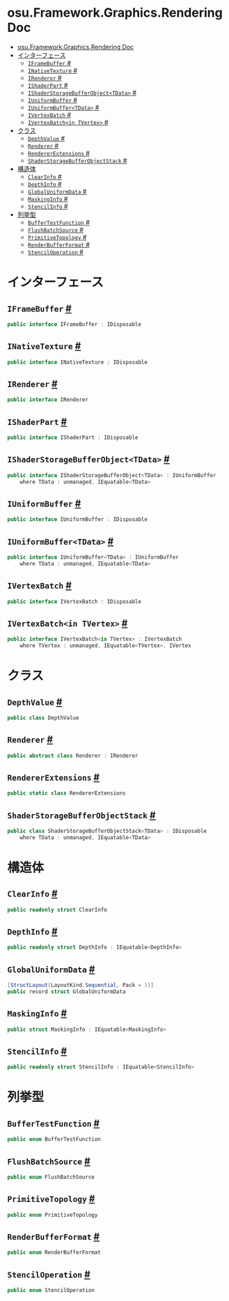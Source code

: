 # osu.Framework.Graphics.Rendering Doc
- [osu.Framework.Graphics.Rendering Doc](#osuframeworkgraphicsrendering-doc)
- [インターフェース](#インターフェース)
  - [`IFrameBuffer` #](#iframebuffer-)
  - [`INativeTexture` #](#inativetexture-)
  - [`IRenderer` #](#irenderer-)
  - [`IShaderPart` #](#ishaderpart-)
  - [`IShaderStorageBufferObject<TData>` #](#ishaderstoragebufferobjecttdata-)
  - [`IUniformBuffer` #](#iuniformbuffer-)
  - [`IUniformBuffer<TData>` #](#iuniformbuffertdata-)
  - [`IVertexBatch` #](#ivertexbatch-)
  - [`IVertexBatch<in TVertex>` #](#ivertexbatchin-tvertex-)
- [クラス](#クラス)
  - [`DepthValue` #](#depthvalue-)
  - [`Renderer` #](#renderer-)
  - [`RendererExtensions` #](#rendererextensions-)
  - [`ShaderStorageBufferObjectStack` #](#shaderstoragebufferobjectstack-)
- [構造体](#構造体)
  - [`ClearInfo` #](#clearinfo-)
  - [`DepthInfo` #](#depthinfo-)
  - [`GlobalUniformData` #](#globaluniformdata-)
  - [`MaskingInfo` #](#maskinginfo-)
  - [`StencilInfo` #](#stencilinfo-)
- [列挙型](#列挙型)
  - [`BufferTestFunction` #](#buffertestfunction-)
  - [`FlushBatchSource` #](#flushbatchsource-)
  - [`PrimitiveTopology` #](#primitivetopology-)
  - [`RenderBufferFormat` #](#renderbufferformat-)
  - [`StencilOperation` #](#stenciloperation-)

# インターフェース
## `IFrameBuffer` [#](https://github.com/ppy/osu-framework/blob/master/osu.Framework/Graphics/Rendering/IFrameBuffer.cs#L10)
```csharp
public interface IFrameBuffer : IDisposable
```

## `INativeTexture` [#](https://github.com/ppy/osu-framework/blob/master/osu.Framework/Graphics/Rendering/INativeTexture.cs#L10)
```csharp
public interface INativeTexture : IDisposable
```

## `IRenderer` [#](https://github.com/ppy/osu-framework/blob/master/osu.Framework/Graphics/Rendering/IRenderer.cs#L21)
```csharp
public interface IRenderer
```

## `IShaderPart` [#](https://github.com/ppy/osu-framework/blob/master/osu.Framework/Graphics/Rendering/IShaderPart.cs#L8)
```csharp
public interface IShaderPart : IDisposable
```

## `IShaderStorageBufferObject<TData>` [#](https://github.com/ppy/osu-framework/blob/master/osu.Framework/Graphics/Rendering/IShaderStorageBufferObject.cs#L12)
```csharp
public interface IShaderStorageBufferObject<TData> : IUniformBuffer
    where TData : unmanaged, IEquatable<TData>
```

## `IUniformBuffer` [#](https://github.com/ppy/osu-framework/blob/master/osu.Framework/Graphics/Rendering/IUniformBuffer.cs#L11)
```csharp
public interface IUniformBuffer : IDisposable
```

## `IUniformBuffer<TData>` [#](https://github.com/ppy/osu-framework/blob/master/osu.Framework/Graphics/Rendering/IUniformBuffer.cs#L17)
```csharp
public interface IUniformBuffer<TData> : IUniformBuffer
    where TData : unmanaged, IEquatable<TData>
```

## `IVertexBatch` [#](https://github.com/ppy/osu-framework/blob/master/osu.Framework/Graphics/Rendering/IVertexBatch.cs#L9)
```csharp
public interface IVertexBatch : IDisposable
```

## `IVertexBatch<in TVertex>` [#](https://github.com/ppy/osu-framework/blob/master/osu.Framework/Graphics/Rendering/IVertexBatch.cs#L25)
```csharp
public interface IVertexBatch<in TVertex> : IVertexBatch
    where TVertex : unmanaged, IEquatable<TVertex>, IVertex
```

# クラス
## `DepthValue` [#](https://github.com/ppy/osu-framework/blob/master/osu.Framework/Graphics/Rendering/DepthValue.cs#L12)
```csharp
public class DepthValue
```

## `Renderer` [#](https://github.com/ppy/osu-framework/blob/master/osu.Framework/Graphics/Rendering/Renderer.cs#L35)
```csharp
public abstract class Renderer : IRenderer
```

## `RendererExtensions` [#](https://github.com/ppy/osu-framework/blob/master/osu.Framework/Graphics/Rendering/RendererExtensions.cs#L17)
```csharp
public static class RendererExtensions
```

## `ShaderStorageBufferObjectStack` [#](https://github.com/ppy/osu-framework/blob/master/osu.Framework/Graphics/Rendering/ShaderStorageBufferObjectStack.cs#L13)
```csharp
public class ShaderStorageBufferObjectStack<TData> : IDisposable
    where TData : unmanaged, IEquatable<TData>
```


# 構造体
## `ClearInfo` [#](https://github.com/ppy/osu-framework/blob/master/osu.Framework/Graphics/Rendering/ClearInfo.cs#L11)
```csharp
public readonly struct ClearInfo
```

## `DepthInfo` [#](https://github.com/ppy/osu-framework/blob/master/osu.Framework/Graphics/Rendering/DepthInfo.cs#L11)
```csharp
public readonly struct DepthInfo : IEquatable<DepthInfo>
```

## `GlobalUniformData` [#](https://github.com/ppy/osu-framework/blob/master/osu.Framework/Graphics/Rendering/GlobalUniformData.cs#L11)
```csharp
[StructLayout(LayoutKind.Sequential, Pack = 1)]
public record struct GlobalUniformData
```

## `MaskingInfo` [#](https://github.com/ppy/osu-framework/blob/master/osu.Framework/Graphics/Rendering/MaskingInfo.cs#L11)
```csharp
public struct MaskingInfo : IEquatable<MaskingInfo>
```

## `StencilInfo` [#](https://github.com/ppy/osu-framework/blob/master/osu.Framework/Graphics/Rendering/StencilInfo.cs#L8)
```csharp
public readonly struct StencilInfo : IEquatable<StencilInfo>
```


# 列挙型
## `BufferTestFunction` [#](https://github.com/ppy/osu-framework/blob/master/osu.Framework/Graphics/Rendering/BufferTestFunction.cs#L6)
```csharp
public enum BufferTestFunction
```

## `FlushBatchSource` [#](https://github.com/ppy/osu-framework/blob/master/osu.Framework/Graphics/Rendering/FlushBatchSource.cs#L6)
```csharp
public enum FlushBatchSource
```

## `PrimitiveTopology` [#](https://github.com/ppy/osu-framework/blob/master/osu.Framework/Graphics/Rendering/PrimitiveTopology.cs#L6)
```csharp
public enum PrimitiveTopology
```

## `RenderBufferFormat` [#](https://github.com/ppy/osu-framework/blob/master/osu.Framework/Graphics/Rendering/RenderBufferFormat.cs#L6)
```csharp
public enum RenderBufferFormat
```

## `StencilOperation` [#](https://github.com/ppy/osu-framework/blob/master/osu.Framework/Graphics/Rendering/StencilOperation.cs#L6)
```csharp
public enum StencilOperation
```
